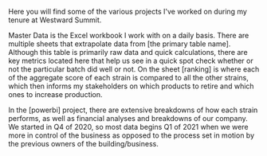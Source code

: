 Here you will find some of the various projects I've worked on during my tenure at Westward Summit. 

Master Data is the Excel workbook I work with on a daily basis. There are multiple sheets that extrapolate data from [the primary table name]. Although this table is primarily raw data and quick calculations, there are key metrics located here that help us see in a quick spot check whether or not the particular batch did well or not. On the sheet [ranking] is where each of the aggregate score of each strain is compared to all the other strains, which then informs my stakeholders on which products to retire and which ones to increase production. 

In the [powerbi] project, there are extensive breakdowns of how each strain performs, as well as financial analyses and breakdowns of our company. We started in Q4 of 2020, so most data begins Q1 of 2021 when we were more in control of the business as opposed to the process set in motion by the previous owners of the building/business.
